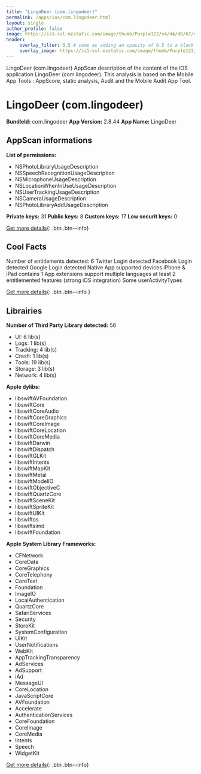```yaml
---
title: "LingoDeer (com.lingodeer)"
permalink: /apps/ios/com.lingodeer.html
layout: single
author_profile: false
image: https://is1-ssl.mzstatic.com/image/thumb/Purple122/v4/d4/d6/67/d4d667fd-7d15-42f2-1810-ddce2d9ae218/AppIcon-0-0-1x_U007emarketing-0-0-0-10-0-0-sRGB-0-0-0-GLES2_U002c0-512MB-85-220-0-0.png/512x512bb.jpg
header: 
     overlay_filter: 0.5 # same as adding an opacity of 0.5 to a black background
     overlay_image: https://is1-ssl.mzstatic.com/image/thumb/Purple122/v4/d4/d6/67/d4d667fd-7d15-42f2-1810-ddce2d9ae218/AppIcon-0-0-1x_U007emarketing-0-0-0-10-0-0-sRGB-0-0-0-GLES2_U002c0-512MB-85-220-0-0.png/512x512bb.jpg
---
```

LingoDeer (com.lingodeer) AppScan description of the content of the iOS application LingoDeer (com.lingodeer). This analysis is based on the Mobile App Tools : AppScore, static analysis, Audit and the Mobile Audit App Tool.

# LingoDeer (com.lingodeer)

**BundleId:** com.lingodeer
**App Version:** 2.8.44
**App Name:** LingoDeer


## AppScan informations 

**List of permissions:** 
- NSPhotoLibraryUsageDescription
- NSSpeechRecognitionUsageDescription
- NSMicrophoneUsageDescription
- NSLocationWhenInUseUsageDescription
- NSUserTrackingUsageDescription
- NSCameraUsageDescription
- NSPhotoLibraryAddUsageDescription
  
  
**Private keys:** 31
**Public keys:** 8
**Custom keys:** 17
**Low securit keys:** 0
  
[Get more details](/pricing.html){: .btn .btn--info}

## Cool Facts

Number of entitlements detected: 6
Twitter Login detected
Facebook Login detected
Google Login detected
Native App
supported devices iPhone & iPad
contains 1 App extensions
support multiple languages
at least 2 entitlemented features (strong iOS integration)
Some userActivityTypes
  
[Get more details](/pricing.html){: .btn .btn--info }

## Librairies 
**Number of Third Party Library detected:** 56
- UI: 6 lib(s)
- Logs: 1 lib(s)
- Tracking: 4 lib(s)
- Crash: 1 lib(s)
- Tools: 19 lib(s)
- Storage: 3 lib(s)
- Network: 4 lib(s)


**Apple dylibs:**
- libswiftAVFoundation
- libswiftCore
- libswiftCoreAudio
- libswiftCoreGraphics
- libswiftCoreImage
- libswiftCoreLocation
- libswiftCoreMedia
- libswiftDarwin
- libswiftDispatch
- libswiftGLKit
- libswiftIntents
- libswiftMapKit
- libswiftMetal
- libswiftModelIO
- libswiftObjectiveC
- libswiftQuartzCore
- libswiftSceneKit
- libswiftSpriteKit
- libswiftUIKit
- libswiftos
- libswiftsimd
- libswiftFoundation


**Apple System Library Frameworks:**
- CFNetwork
- CoreData
- CoreGraphics
- CoreTelephony
- CoreText
- Foundation
- ImageIO
- LocalAuthentication
- QuartzCore
- SafariServices
- Security
- StoreKit
- SystemConfiguration
- UIKit
- UserNotifications
- WebKit
- AppTrackingTransparency
- AdServices
- AdSupport
- iAd
- MessageUI
- CoreLocation
- JavaScriptCore
- AVFoundation
- Accelerate
- AuthenticationServices
- CoreFoundation
- CoreImage
- CoreMedia
- Intents
- Speech
- WidgetKit


  
[Get more details](/pricing.html){: .btn .btn--info}

